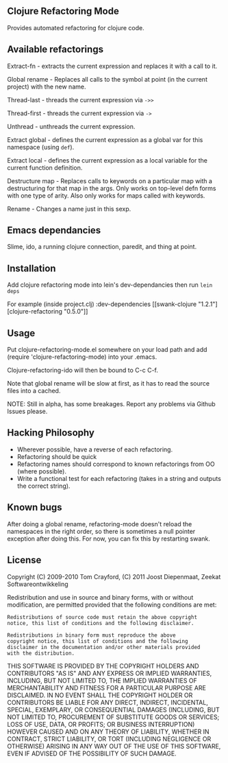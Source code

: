 Clojure Refactoring Mode
------------------------

Provides automated refactoring for clojure code.

Available refactorings
----------------------


Extract-fn - extracts the current expression and replaces it with a
call to it.

Global rename - Replaces all calls to the symbol at point (in the
current project) with the new name.

Thread-last - threads the current expression via `->>`

Thread-first - threads the current expression via `->`

Unthread - unthreads the current expression.

Extract global - defines the current expression as a global var for
this namespace (using `def`).

Extract local - defines the current expression as a local variable for
the current function definition.

Destructure map - Replaces calls to keywords on a particular map with
a destructuring for that map in the args. Only works on top-level defn
forms with one type of arity. Also only works for maps called with
keywords.

Rename - Changes a name just in this sexp.

Emacs dependancies
---
Slime, ido, a running clojure connection, paredit, and thing at point.

Installation
---

Add clojure refactoring mode into lein's dev-dependancies then run
`lein deps`

For example (inside project.clj)
    :dev-dependencies [[swank-clojure "1.2.1"]
                       [clojure-refactoring "0.5.0"]]

Usage
---

Put clojure-refactoring-mode.el somewhere on your load path and add
    (require 'clojure-refactoring-mode)
into your .emacs.

Clojure-refactoring-ido will then be bound to C-c C-f.

Note that global rename will be slow at first, as it has to read the
source files into a cached.

NOTE: Still in alpha, has some breakages. Report any problems via
Github Issues please.


Hacking Philosophy
--------------------
- Wherever possible, have a reverse of each refactoring.
- Refactoring should be quick
- Refactoring names should correspond to known refactorings from OO
(where possible).
- Write a functional test for each refactoring (takes in a string and
outputs the correct string).

Known bugs
---
After doing a global rename, refactoring-mode doesn't reload the
namespaces in the right order, so there is sometimes a null pointer
exception after doing this. For now, you can fix this by restarting
swank.

License
---
Copyright (C) 2009-2010 Tom Crayford,
          (C) 2011 Joost Diepenmaat, Zeekat Softwareontwikkeling

Redistribution and use in source and binary forms, with or without
modification, are permitted provided that the following conditions
are met:

    Redistributions of source code must retain the above copyright
    notice, this list of conditions and the following disclaimer.

    Redistributions in binary form must reproduce the above
    copyright notice, this list of conditions and the following
    disclaimer in the documentation and/or other materials provided
    with the distribution.

THIS SOFTWARE IS PROVIDED BY THE COPYRIGHT HOLDERS AND CONTRIBUTORS
"AS IS" AND ANY EXPRESS OR IMPLIED WARRANTIES, INCLUDING, BUT NOT
LIMITED TO, THE IMPLIED WARRANTIES OF MERCHANTABILITY AND FITNESS
FOR A PARTICULAR PURPOSE ARE DISCLAIMED. IN NO EVENT SHALL THE
COPYRIGHT HOLDER OR CONTRIBUTORS BE LIABLE FOR ANY DIRECT,
INDIRECT, INCIDENTAL, SPECIAL, EXEMPLARY, OR CONSEQUENTIAL DAMAGES
(INCLUDING, BUT NOT LIMITED TO, PROCUREMENT OF SUBSTITUTE GOODS OR
SERVICES; LOSS OF USE, DATA, OR PROFITS; OR BUSINESS INTERRUPTION)
HOWEVER CAUSED AND ON ANY THEORY OF LIABILITY, WHETHER IN CONTRACT,
STRICT LIABILITY, OR TORT (INCLUDING NEGLIGENCE OR OTHERWISE)
ARISING IN ANY WAY OUT OF THE USE OF THIS SOFTWARE, EVEN IF ADVISED
OF THE POSSIBILITY OF SUCH DAMAGE.

